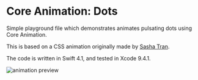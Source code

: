 # Core Animation: Dots #

Simple playground file which demonstrates animates pulsating dots using Core Animation.

This is based on a CSS animation originally made by [Sasha Tran](https://codepen.io/sashatran/pen/vRrxXw).

The code is written in Swift 4.1, and tested in Xcode 9.4.1.

![animation preview](https://raw.githubusercontent.com/martinsoft/swift-core-animation-dots/master/preview.png)
